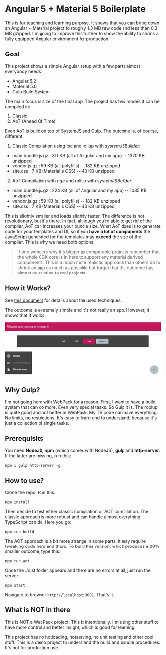 # Angular 5 + Material 5 Boilerplate

This is for teaching and learning purpose. It shows that you can bring down an Angular + Material project to roughly 1.3 MB raw code and less than 0.3 MB gzipped. I'm going to improve this further to show the ability to shrink a fully equipped Angular environment for production.

## Goal

This project shows a simple Angular setup with a few parts almost everybody needs:

* Angular 5.2
* Material 5.0
* Gulp Build System

The main focus is size of the final app. The project has two modes it can be compiled in:

1. Classic
2. AoT (Ahead Of Time)

Even AoT is build on top of SystemJS and Gulp. The outcome is, of course, different:

1. Classic Compilation using *tsc* and rollup with *systemJSBuilder*:

* main.bundle.js.gz : 311 KB (all of Angular and my app) -- 1370 KB unzipped
* vendor.js.gz : 59 KB (all polyfills) -- 182 KB unzipped
* site.css : 7 KB (Material's CSS) -- 43 KB unzipped

2. AoT Compilation with *ngc* and rollup with *systemJSBuilder*:

* main.bundle.js.gz : 224 KB (all of Angular and my app) -- 1035 KB unzipped
* vendor.js.gz : 59 KB (all polyfills) -- 182 KB unzipped
* site.css : 7 KB (Material's CSS) -- 43 KB unzipped

This is slightly smaller and loads slightly faster. The difference is not revolutionary, but it's there. In fact, although you’re able to get rid of the compiler, AoT can increases your bundle size. What AoT does is to generate code for your templates and DI, so if you **have a lot of components** the JavaScript generated for the templates may **exceed** the size of the compiler. This is why we need both options.

> If one wonders why it's bigger as comparable projects remember that the whole CDK core is in here to support any material derived components. This is a much more realistic approach than others do to shrink an app as much as possible but forget that the outcome has almost no relation to real projects. 

## How it Works?

See [this document](docs/how-it-works.md) for details about the used techniques.

The outcome is extremely simple and it's not really an app. However, it shows that it works:

![Figure: Screenshot](docs/demo.png)

## Why Gulp?

I'm not going here with WebPack for a reason. First, I want to have a build system that can do more. Even very special tasks. So Gulp it is. The roolup is quite good and not better in WebPack. My TS code can have everything. No limits, no restrictions. It's easy to learn und to understand, because it's just a collection of single tasks.

## Prerequisits

You need **NodeJS**, **npm** (which comes with NodeJS), **gulp** and **http-server**. If the latter are missing, run this:

~~~
npm i gulp http-server -g
~~~

## How to use?

Clone the repo. Run this:

~~~
npm install
~~~

Then decide to test either classic compilation or AOT compilation. The classic approach is more robust and can handle almost everything TypeScript can do. Here you go:

~~~
npm run build
~~~

The AOT approach is a bit more strange in some parts, it may require tweaking code here and there. To build this version, which produces a 30% smaller outcome, type this:

~~~
npm run aot
~~~

Once the ./dist folder appears and there are no errors at all, just run the server:

~~~
npm start
~~~

Navigate to browser `http://localhost:3001`. That's it.

## What is NOT in there

This is NOT a WebPack project. This is intentionally. I'm using other stuff to have more control and better insight, which is good for learning. 

This project has no hotloading, hotserving, no unit testing and other cool stuff. This is a demo project to understand the build and bundle procedures. It's not for production use.

